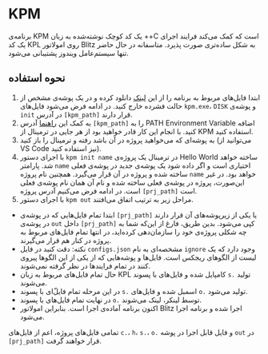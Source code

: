 # KPM
برنامه‌ی KPM یک کد کوچک نوشته‌شده به زبان ++C است که کمک می‌کند فرایند اجرای یک کد KPL روی امولاتور Blitz به شکل ساده‌تری صورت پذیرد. متاسفانه در حال حاضر تنها سیستم‌عامل ویندوز پشتیبانی می‌شود.
## نحوه استفاده
1. ابتدا فایل‌های مربوط به برنامه را از این [لینک](https://github.com/hejarPG/kpm/releases/tag/v1.0.0) دانلود کرده و در یک پوشه‌ی مشخص از حالت فشرده خارج کنید. در ادامه فرض می‌شود فایل‌های `kpm.exe`، `DISK` و پوشه‌‌ی `init` در آدرس `[kpm_path]` قرار دارند.
2. به کمک این [راهنما](https://www.architectryan.com/2018/03/17/add-to-the-path-on-windows-10/) آدرس `[kpm_path]` را به PATH Environment Variable اضافه کنید. با انجام این کار قادر خواهید بود از هر جایی در ترمینال از KPM استفاده کنید.
3. به پوشه‌ای که می‌خواهید پروژه در آن باشد رفته و ترمینال را باز کنید (می‌توانید از VS Code نیز استفاده کنید).
4. با اجرای دستور `kpm init name` در ترمینال یک پروژه‌ی Hello World ساخته خواهد شد. پارامتر `name` اختیاری است و اگر داده شود یک پوشه‌ی جدید در پوشه‌ی فعلی ساخته شده و پروژه در آن قرار می‌گیرد. همچنین نام پروژه `name` خواهد بود. در غیر این‌صورت، پروژه در پوشه‌ی فعلی ساخته شده و نام آن همان نام پوشه‌ی فعلی است. در ادامه فرض می‌کنیم آدرس پروژه `[prj_path]` است.
5. با اجرای دستور `kpm out` مراحل زیر به ترتیب اتفاق می‌افتند.
  - ابتدا تمام فایل‌هایی که در پوشه‌ی `[prj_path]` یا یکی از زیرپوشه‌های آن قرار دارند در پوشه‌ی `out` داخل `[prj_path]` کپی می‌شود. بدین طریق، فارغ از این‌که شما به چه شکلی پروژه‌ی خود را سازمان‌دهی کرده‌اید، در انتها تمام فایل‌های مربوط به پروژه در کنار هم قرار می‌گیرند.
  - نکته: دقت کنید در فایل `configs.json` مشخصه‌ای به نام `ignore` وجود دارد که یک لیست از الگوهای ریجکس است. فایل‌ها و پوشه‌هایی که از یکی از این الگو‌ها پیروی کنند در تمام فرایند‌ها در نظر گرفته نمی‌شوند.
  - حال تمام فایل‌های مربوط به زبان KPL کامپایل شده و فایل‌های با پسوند `s.` تولید می‌شوند.
  - در این مرحله تمام فایل‌ّای با پسوند `s.` اسمبل شده و فایل‌های `o.` تولید می‌شود.
  - در نهایت تمام فایل‌های با پسوند `o.` توسط لینکر، لینک می‌شوند.
  - اکنون برنامه آماده‌ی اجرا است. بنابراین امولاتور Blitz اجرا شده و برنامه اجرا می‌شود.

تمامی فایل‌های پروژه، اعم از فایل‌های `c.`، `h`، `s.`، `o.` و فایل قابل اجرا در پوشه `out` در `[prj_path]` قرار خواهند گرفت.

[](https://github.com/user-attachments/assets/fe204973-4ef3-429c-a35e-07af88768589)
